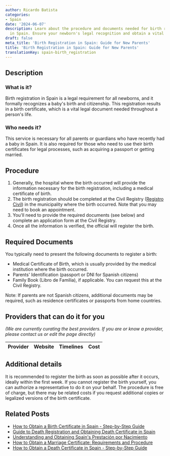 ```yaml
---
author: Ricardo Batista
categories:
- Spain
date: '2024-06-07'
description: Learn about the procedure and documents needed for birth registration
  in Spain. Ensure your newborn's legal recognition and obtain a vital birth certificate.
draft: false
meta_title: 'Birth Registration in Spain: Guide for New Parents'
title: 'Birth Registration in Spain: Guide for New Parents'
translationKey: spain-birth_registration
---
```


## Description
### What is it?
Birth registration in Spain is a legal requirement for all newborns, and it formally recognizes a baby's birth and citizenship. This registration results in a birth certificate, which is a vital legal document needed throughout a person's life.

### Who needs it?
This service is necessary for all parents or guardians who have recently had a baby in Spain. It is also required for those who need to use their birth certificates for legal processes, such as acquiring a passport or getting married.

## Procedure

1. Generally, the hospital where the birth occurred will provide the information necessary for the birth registration, including a medical certificate of birth.
2. The birth registration should be completed at the Civil Registry ([Registro Civil](https://www.mjusticia.gob.es/BUSCADOR/registrocivil/Index.htm)) in the municipality where the birth occurred. Note that you may need to book an appointment.
3. You'll need to provide the required documents (see below) and complete an application form at the Civil Registry.
4. Once all the information is verified, the official will register the birth. 

## Required Documents

You typically need to present the following documents to register a birth:

- Medical Certificate of Birth, which is usually provided by the medical institution where the birth occurred.
- Parents' Identification (passport or DNI for Spanish citizens)
- Family Book (Libro de Familia), if applicable. You can request this at the Civil Registry.

Note: If parents are not Spanish citizens, additional documents may be required, such as residence certificates or passports from home countries.

## Providers that can do it for you

_(We are currently curating the best providers. If you are or know a provider, please contact us or edit the page directly)_

| Provider        |     Website     |     Timelines    |       Cost      |
| :-------------: | :-------------: |  :-------------: | :-------------: |

## Additional details
It is recommended to register the birth as soon as possible after it occurs, ideally within the first week. If you cannot register the birth yourself, you can authorize a representative to do it on your behalf. The procedure is free of charge, but there may be related costs if you request additional copies or legalized versions of the birth certificate.

## Related Posts

- [How to Obtain a Birth Certificate in Spain - Step-by-Step Guide](https://tramitit.com/guides/spain/birth_certificate/)
- [Guide to Death Registration and Obtaining Death Certificate in Spain](https://tramitit.com/guides/spain/death_registration/)
- [Understanding and Obtaining Spain's Prestación por Nacimiento](https://tramitit.com/guides/spain/prestacion_por_nacimiento/)
- [How to Obtain a Marriage Certificate: Requirements and Procedure](https://tramitit.com/guides/spain/marriage_certificate/)
- [How to Obtain a Death Certificate in Spain - Step-by-Step Guide](https://tramitit.com/guides/spain/death_certificate/)